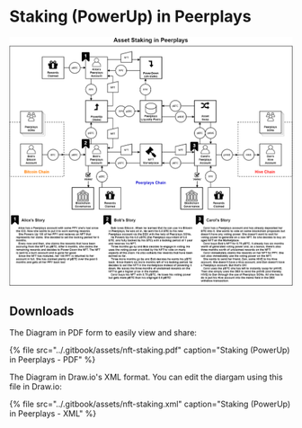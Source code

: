 # Staking \(PowerUp\) in Peerplays

![](../.gitbook/assets/nft-staking.png)

## Downloads

The Diagram in PDF form to easily view and share:

{% file src="../.gitbook/assets/nft-staking.pdf" caption="Staking \(PowerUp\) in Peerplays - PDF" %}

The Diagram in Draw.io's XML format. You can edit the diargam using this file in Draw.io:

{% file src="../.gitbook/assets/nft-staking.xml" caption="Staking \(PowerUp\) in Peerplays - XML" %}

